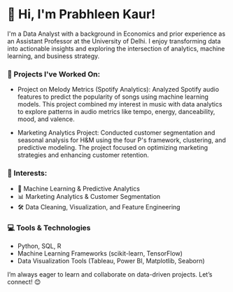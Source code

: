 # 👋 Hi, I'm Prabhleen Kaur!

I'm a Data Analyst with a background in Economics and prior experience as an Assistant Professor at the University of Delhi. I enjoy transforming data into actionable insights and exploring the intersection of analytics, machine learning, and business strategy.

### 💼 Projects I've Worked On:

- Project on Melody Metrics (Spotify Analytics):
Analyzed Spotify audio features to predict the popularity of songs using machine learning models. This project combined my interest in music with data analytics to explore patterns in audio metrics like tempo, energy, danceability, mood, and valence.

- Marketing Analytics Project:
Conducted customer segmentation and seasonal analysis for H&M using the four P's framework, clustering, and predictive modeling. The project focused on optimizing marketing strategies and enhancing customer retention.

### 🌟 Interests:
- 🌟 Machine Learning & Predictive Analytics  
- 📊 Marketing Analytics & Customer Segmentation  
- 🛠️ Data Cleaning, Visualization, and Feature Engineering  


### 💻 Tools & Technologies
- Python, SQL, R  
- Machine Learning Frameworks (scikit-learn, TensorFlow)  
- Data Visualization Tools (Tableau, Power BI, Matplotlib, Seaborn)  

I’m always eager to learn and collaborate on data-driven projects. Let’s connect! 😊  




